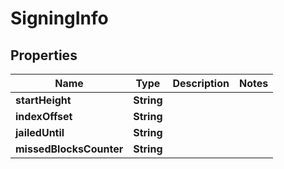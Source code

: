 # SigningInfo

## Properties
Name | Type | Description | Notes
------------ | ------------- | ------------- | -------------
**startHeight** | **String** |  | 
**indexOffset** | **String** |  | 
**jailedUntil** | **String** |  | 
**missedBlocksCounter** | **String** |  | 
